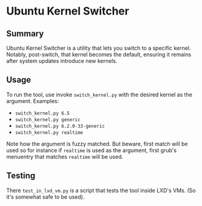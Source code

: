 # Ubuntu Kernel Switcher

## Summary

Ubuntu Kernel Switcher is a utility that lets you switch to a specific
kernel. Notably, post-switch, that kernel becomes the default, ensuring
it remains after system updates introduce new kernels.

## Usage

To run the tool, use invoke `switch_kernel.py` with the desired kernel
as the argument. Examples:

- `switch_kernel.py 6.5`
- `switch_kernel.py generic`
- `switch_kernel.py 6.2.0-33-generic`
- `switch_kernel.py realtime`

Note how the argument is fuzzy matched. But beware, first match will be used
so for instance if `realtime` is used as the argument, first grub's menuentry
that matches `realtime` will be used.

## Testing

There `test_in_lxd_vm.py` is a script that tests the tool inside LXD's VMs.
(So it's somewhat safe to be used).
